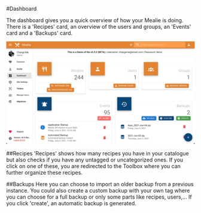 #Dashboard

The dashboard gives you a quick overview of how your Mealie is doing. There is a 'Recipes' card, an overview of the users and groups, an 'Events' card and a 'Backups' card.

![dashboard](../assets/img/dashboard.webp)


##Recipes
'Recipes' shows how many recipes you have in your catalogue but also checks if you have any untagged or uncategorized ones. If you click on one of these, you are redirected to the Toolbox where you can further organize these recipes.

##Backups
Here you can choose to import an older backup from a previous instance. You could also create a custom backup with your own tag where you can choose for a full backup or only some parts like recipes, users,...
If you click 'create', an automatic backup is generated.
